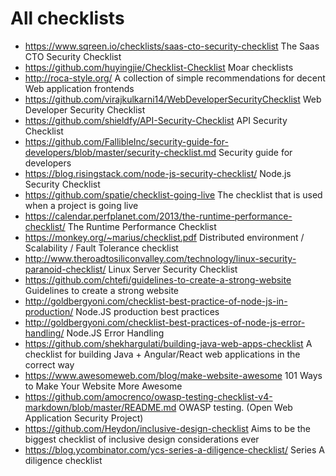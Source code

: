# All checklists

- https://www.sqreen.io/checklists/saas-cto-security-checklist The Saas CTO Security Checklist
- https://github.com/huyingjie/Checklist-Checklist Moar checklists
- http://roca-style.org/ A collection of simple recommendations for decent Web application frontends
- https://github.com/virajkulkarni14/WebDeveloperSecurityChecklist Web Developer Security Checklist
- https://github.com/shieldfy/API-Security-Checklist API Security Checklist
- https://github.com/FallibleInc/security-guide-for-developers/blob/master/security-checklist.md Security guide for developers
- https://blog.risingstack.com/node-js-security-checklist/ Node.js Security Checklist
- https://github.com/spatie/checklist-going-live The checklist that is used when a project is going live
- https://calendar.perfplanet.com/2013/the-runtime-performance-checklist/ The Runtime Performance Checklist
- https://monkey.org/~marius/checklist.pdf Distributed environment / Scalability / Fault Tolerance checklist
- http://www.theroadtosiliconvalley.com/technology/linux-security-paranoid-checklist/ Linux Server Security Checklist
- https://github.com/chtefi/guidelines-to-create-a-strong-website Guidelines to create a strong website
- http://goldbergyoni.com/checklist-best-practice-of-node-js-in-production/ Node.JS production best practices
- http://goldbergyoni.com/checklist-best-practices-of-node-js-error-handling/ Node.JS Error Handling
- https://github.com/shekhargulati/building-java-web-apps-checklist A checklist for building Java + Angular/React web applications in the correct way
- https://www.awesomeweb.com/blog/make-website-awesome 101 Ways to Make Your Website More Awesome
- https://github.com/amocrenco/owasp-testing-checklist-v4-markdown/blob/master/README.md OWASP testing. (Open Web Application Security Project)
- https://github.com/Heydon/inclusive-design-checklist Aims to be the biggest checklist of inclusive design considerations ever
- https://blog.ycombinator.com/ycs-series-a-diligence-checklist/ Series A diligence checklist
